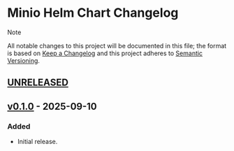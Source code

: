 # Minio Helm Chart Changelog

> [!NOTE]
> All notable changes to this project will be documented in this file; the format is based on [Keep a Changelog](https://keepachangelog.com/en/1.1.0/) and this project adheres to [Semantic Versioning](https://semver.org/spec/v2.0.0.html).

<!--
### Added - For new features.
### Changed - For changes in existing functionality.
### Deprecated - For soon-to-be removed features.
### Removed - For now removed features.
### Fixed - For any bug fixes.
### Security - In case of vulnerabilities.
-->

## [UNRELEASED]

## [v0.1.0] - 2025-09-10

### Added

- Initial release.

<!--
RELEASE LINKS
-->
[UNRELEASED]: https://github.com/solidcharts/helm-charts/tree/main/charts/minio
[v0.1.0]: https://github.com/solidcharts/helm-charts/releases/tag/minio-0.1.0
